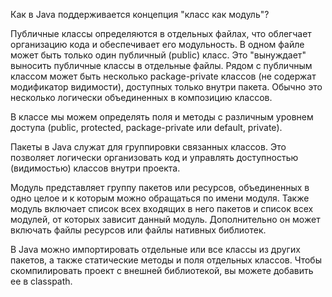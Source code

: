 Как в Java поддерживается концепция "класс как модуль"?

Публичные классы определяются в отдельных файлах, что облегчает организацию кода и обеспечивает его модульность. В одном файле может быть только один публичный (public) класс. Это "вынуждает" выносить публичные классы в отдельные файлы. Рядом с публичным классом может быть несколько package-private классов (не содержат модификатор видимости), доступных только внутри пакета. Обычно это несколько логически объединенных в композицию классов.

В классе мы можем определять поля и методы с различным уровнем доступа (public, protected, package-private или default, private).

Пакеты в Java служат для группировки связанных классов. Это позволяет логически организовать код и управлять доступностью (видимостью) классов внутри проекта.

Модуль представляет группу пакетов или ресурсов, объединенных в одно целое и к которым можно обращаться по имени модуля. Также модуль включает список всех входящих в него пакетов и список всех модулей, от которых зависит данный модуль. Дополнительно он может включать файлы ресурсов или файлы нативных библиотек.

В Java можно импортировать отдельные или все классы из других пакетов, а также статические методы и поля отдельных классов. Чтобы скомпилировать проект с внешней библиотекой, вы можете добавить ее в classpath.